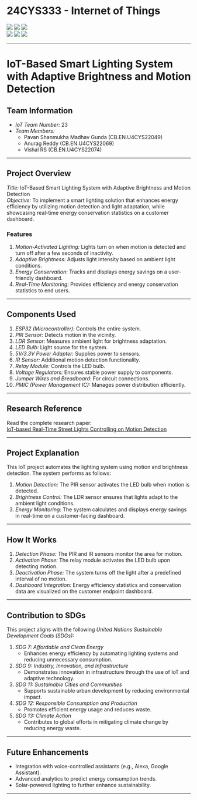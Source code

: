 # 24CYS333 - Internet of Things
![](https://img.shields.io/badge/Batch-22CYS-lightgreen) ![](https://img.shields.io/badge/UG-blue) ![](https://img.shields.io/badge/Subject-IoT-blue)
<br/>
![](https://img.shields.io/badge/Lecture-2-orange) ![](https://img.shields.io/badge/Practical-3-orange) ![](https://img.shields.io/badge/Credits-3-orange) <br/>

---

# IoT-Based Smart Lighting System with Adaptive Brightness and Motion Detection


## Team Information
- *IoT Team Number:* 23  
- *Team Members:*  
  - Pavan Shanmukha Madhav Gunda (CB.EN.U4CYS22049)  
  - Anurag Reddy (CB.EN.U4CYS22069)  
  - Vishal RS (CB.EN.U4CYS22074)  

---

## Project Overview
*Title:* IoT-Based Smart Lighting System with Adaptive Brightness and Motion Detection  
*Objective:* To implement a smart lighting solution that enhances energy efficiency by utilizing motion detection and light adaptation, while showcasing real-time energy conservation statistics on a customer dashboard.

### Features
1. *Motion-Activated Lighting:* Lights turn on when motion is detected and turn off after a few seconds of inactivity.
2. *Adaptive Brightness:* Adjusts light intensity based on ambient light conditions.
3. *Energy Conservation:* Tracks and displays energy savings on a user-friendly dashboard.
4. *Real-Time Monitoring:* Provides efficiency and energy conservation statistics to end users.

---

## Components Used
1. *ESP32 (Microcontroller):* Controls the entire system.
2. *PIR Sensor:* Detects motion in the vicinity.
3. *LDR Sensor:* Measures ambient light for brightness adaptation.
4. *LED Bulb:* Light source for the system.
5. *5V/3.3V Power Adapter:* Supplies power to sensors.
6. *IR Sensor:* Additional motion detection functionality.
7. *Relay Module:* Controls the LED bulb.
8. *Voltage Regulators:* Ensures stable power supply to components.
9. *Jumper Wires and Breadboard:* For circuit connections.
10. *PMIC (Power Management IC):* Manages power distribution efficiently.

---

## Research Reference
Read the complete research paper:  
[IoT-based Real-Time Street Lights Controlling on Motion Detection](https://www.researchgate.net/publication/373680542_IoT_based_Real_Time_Street_Lights_controlling_on_Motion_Detection)

---

## Project Explanation
This IoT project automates the lighting system using motion and brightness detection. The system performs as follows:
1. *Motion Detection:* The PIR sensor activates the LED bulb when motion is detected.
2. *Brightness Control:* The LDR sensor ensures that lights adapt to the ambient light conditions.
3. *Energy Monitoring:* The system calculates and displays energy savings in real-time on a customer-facing dashboard.

---

## How It Works
1. *Detection Phase:* The PIR and IR sensors monitor the area for motion.
2. *Activation Phase:* The relay module activates the LED bulb upon detecting motion.
3. *Deactivation Phase:* The system turns off the light after a predefined interval of no motion.
4. *Dashboard Integration:* Energy efficiency statistics and conservation data are visualized on the customer endpoint dashboard.

---

## Contribution to SDGs
This project aligns with the following *United Nations Sustainable Development Goals (SDGs):*

1. *SDG 7: Affordable and Clean Energy*
   - Enhances energy efficiency by automating lighting systems and reducing unnecessary consumption.
2. *SDG 9: Industry, Innovation, and Infrastructure*
   - Demonstrates innovation in infrastructure through the use of IoT and adaptive technology.
3. *SDG 11: Sustainable Cities and Communities*
   - Supports sustainable urban development by reducing environmental impact.
4. *SDG 12: Responsible Consumption and Production*
   - Promotes efficient energy usage and reduces waste.
5. *SDG 13: Climate Action*
   - Contributes to global efforts in mitigating climate change by reducing energy waste.

---

## Future Enhancements
- Integration with voice-controlled assistants (e.g., Alexa, Google Assistant).
- Advanced analytics to predict energy consumption trends.
- Solar-powered lighting to further enhance sustainability.

---
